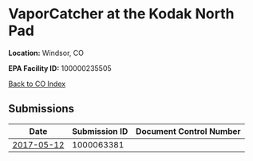 # VaporCatcher at the Kodak North Pad

**Location:** Windsor, CO

**EPA Facility ID:** 100000235505

[Back to CO Index](../../index.md)

## Submissions

| Date | Submission ID | Document Control Number |
|------|--------------|-------------------------|
| [2017-05-12](submissions/1000063381.md) | 1000063381 |  |
